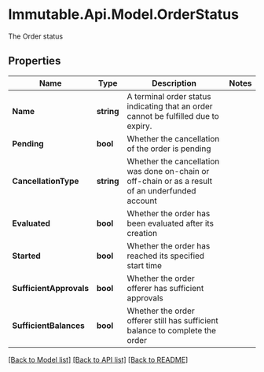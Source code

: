 # Immutable.Api.Model.OrderStatus
The Order status

## Properties

Name | Type | Description | Notes
------------ | ------------- | ------------- | -------------
**Name** | **string** | A terminal order status indicating that an order cannot be fulfilled due to expiry. | 
**Pending** | **bool** | Whether the cancellation of the order is pending | 
**CancellationType** | **string** | Whether the cancellation was done on-chain or off-chain or as a result of an underfunded account | 
**Evaluated** | **bool** | Whether the order has been evaluated after its creation | 
**Started** | **bool** | Whether the order has reached its specified start time | 
**SufficientApprovals** | **bool** | Whether the order offerer has sufficient approvals | 
**SufficientBalances** | **bool** | Whether the order offerer still has sufficient balance to complete the order | 

[[Back to Model list]](../README.md#documentation-for-models) [[Back to API list]](../README.md#documentation-for-api-endpoints) [[Back to README]](../README.md)

